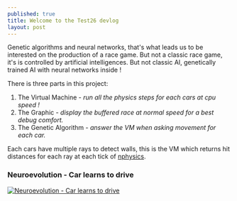 ```yaml
---
published: true
title: Welcome to the Test26 devlog
layout: post
---
```

Genetic algorithms and neural networks, that's what leads us to be interested on the production of a race game.
But not a classic race game, it's is controlled by artificial intelligences.
But not classic AI, genetically trained AI with neural networks inside !

There is three parts in this project:

1. The Virtual Machine - *run all the physics steps for each cars at cpu speed !*
2. The Graphic - *display the buffered race at normal speed for a best debug comfort.*
3. The Genetic Algorithm - *answer the VM when asking movement for each car.*

Each cars have multiple rays to detect walls, this is the VM which returns hit distances for each ray at each tick of [nphysics](https://github.com/sebcrozet/nphysics).

### **Neuroevolution - Car learns to drive**
[![Neuroevolution - Car learns to drive](http://img.youtube.com/vi/5lJuEW-5vr8/0.jpg)](https://youtu.be/5lJuEW-5vr8? "Neuroevolution - Car learns to drive")